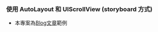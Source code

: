 ### 使用 AutoLayout 和 UIScrollView (storyboard 方式)

* 本專案為[Blog文章](http://andyyou.logdown.com/posts/218193-ios-use-uiscrollview-autolayout)範例 
